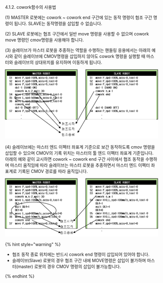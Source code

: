 ﻿4.1.2. cowork함수의 사용법



(1)	MASTER 로봇에는 cowork ~ cowork end 구간에 있는 동작 명령이 협조 구간 명령이 됩니다. SLAVE는 동작명령을 삽입할 수 없습니다.  

(2)	SLAVE 로봇에는 협조 구간에서 일반 move 명령을 사용할 수 없으며 cowork move 명령인 cmov명령을 사용해야 합니다.  

(3)	슬레이브가 마스터 로봇을 추종하는 역할을 수행하는 핸들링 응용에서는 아래의 예시와 같이 슬레이브에 CMOV명령을 삽입하지 않아도 cowork 명령을 실행할 때 마스터와 슬레이브의 상대위치를 유지하며 이동하게 됩니다.  

![](../../_assets/4-prg1.png)
 
(4)	슬레이브에는 마스터 엔드 이펙터 좌표계 기준으로 보간 동작하도록 cmov 명령을 삽입할 수 있으며 CMOV의 기록 위치는 마스터의 툴 엔드 이펙터 좌표계 기준입니다. 아래의 예와 같이 교시하면 cowork ~ cowork end 구간 사이에서 협조 동작을 수행하며 마스터 움직임에 따라 슬레이브는 마스터 로봇을 추종하면서 마스터 엔드 이펙터 좌표계로 기록된 CMOV 경로를 따라 움직입니다.  


 ![](../../_assets/4-prg2.png)

{% hint style="warning" %}

 -	협조 동작 종료 위치에는 반드시 cowork end  명령이 삽입되어 있어야 합니다.  
 -	슬레이브(Slave) 로봇의 경우 협조 구간 내에 MOVE명령은 삽입이 불가하며 마스터(master) 로봇의 경우 CMOV 명령의 삽입이 불가능합니다.

{% endhint %}